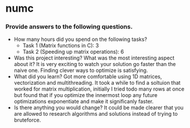 # numc

### Provide answers to the following questions.
- How many hours did you spend on the following tasks?
  - Task 1 (Matrix functions in C): 3
  - Task 2 (Speeding up matrix operations): 6
- Was this project interesting? What was the most interesting aspect about it?
  It is very exciting to watch your solution go faster than the naive one. Finding clever ways to optimize is satisfying.
- What did you learn?
  Got more comfortable using 1D matrices, vectorization and multithreading. It took a while to find a soltuion that worked for matrix multiplication, initially I tried todo many rows at once but found that if you optimize the innermost loop any future optimizations exponentiate and make it significanly faster.
- Is there anything you would change?
It could be made clearer that you are allowed to research algorithms and solutions instead of trying to bruteforce.

